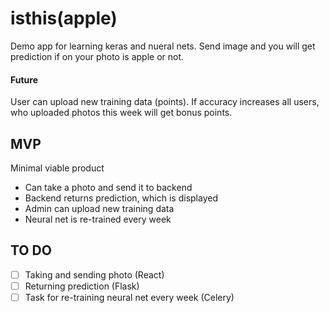 # isthis(apple)

Demo app for learning keras and nueral nets. Send image and you will get prediction if on your photo is apple or not.

#### Future

User can upload new training data (points). If accuracy increases all users, who uploaded photos this week will get bonus points.

## MVP

Minimal viable product

- Can take a photo and send it to backend
- Backend returns prediction, which is displayed
- Admin can upload new training data
- Neural net is re-trained every week

## TO DO

- [ ] Taking and sending photo (React)
- [ ] Returning prediction (Flask)
- [ ] Task for re-training neural net every week (Celery)

